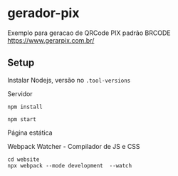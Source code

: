 # gerador-pix

Exemplo para geracao de QRCode PIX padrão BRCODE https://www.gerarpix.com.br/

## Setup

Instalar Nodejs, versão no `.tool-versions`

Servidor

```
npm install

npm start
```


Página estática

Webpack Watcher - Compilador de JS e CSS

```
cd website
npx webpack --mode development  --watch
```
